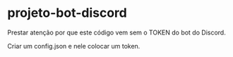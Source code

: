 # projeto-bot-discord
 
Prestar atenção por que este código vem sem o TOKEN do bot do Discord.

Criar um config.json e nele colocar um token.
